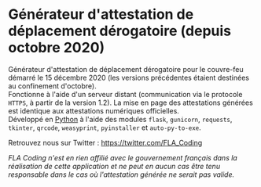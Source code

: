 # Générateur d'attestation de déplacement dérogatoire (depuis octobre 2020)

Générateur d'attestation de déplacement dérogatoire pour le couvre-feu démarré le 15 décembre 2020 (les versions précédentes étaient destinées au confinement d'octobre).  
Fonctionne à l'aide d'un serveur distant (communication via le protocole `HTTPS`, à partir de la version 1.2). La mise en page des attestations générées est identique aux attestations numériques officielles.  
Développé en [Python](https://www.python.org/) à l'aide des modules `flask`, `gunicorn`, `requests`, `tkinter`, `qrcode`, `weasyprint`, `pyinstaller` et `auto-py-to-exe`.
  
Retrouvez nous sur Twitter : https://twitter.com/FLA_Coding  
  
*FLA Coding n'est en rien affilié avec le gouvernement français dans la réalisation de cette application et ne peut en aucun cas être tenu responsable dans le cas où l'attestation générée ne serait pas valide.*
